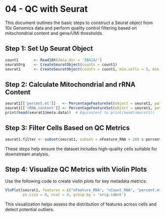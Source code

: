# 04 - QC with Seurat

This document outlines the basic steps to construct a Seurat object from 10x Genomics data and perform quality control filtering based on mitochondrial content and gene/UMI thresholds.

## Step 1: Set Up Seurat Object

```r
count1       <- Read10X(data.dir = '3041A/')
seuratOrg    <- CreateSeuratObject(counts = count1)
seurat1      <- CreateSeuratObject(counts = count1, min.cells = 3, min.features = 500)
```

## Step 2: Calculate Mitochondrial and rRNA Content

```r
seurat1[['percent.mt']]   <- PercentageFeatureSet(object = seurat1, pattern = as.character('^MT-'))
seurat1[['rRNA.content']] <- PercentageFeatureSet(object = seurat1, pattern = as.character('^RP[SL]'))
print(head(seurat1@meta.data))  # Equivalent to print(head(seurat1))
```

## Step 3: Filter Cells Based on QC Metrics

```r
seurat1.filter <- subset(seurat1, subset = nFeature_RNA > 200 & percent.mt < 20)
```

These steps help ensure the dataset includes high-quality cells suitable for downstream analysis.

## Step 4: Visualize QC Metrics with Violin Plots

Use the following code to create violin plots for key metadata metrics:

```r
VlnPlot(seurat1, features = c("nFeature_RNA", "nCount_RNA", "percent.mt", "rRNA.content"), 
        pt.size = 0, ncol = 4, group.by = 'orig.ident')
```

This visualization helps assess the distribution of features across cells and detect potential outliers.
